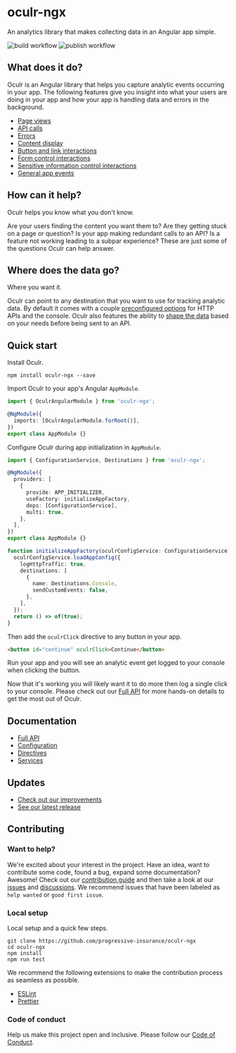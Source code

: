 # oculr-ngx

An analytics library that makes collecting data in an Angular app simple.

![build workflow](https://github.com/progressive-insurance/oculr-ngx/actions/workflows/build.yml/badge.svg) ![publish workflow](https://github.com/progressive-insurance/oculr-ngx/actions/workflows/publish.yml/badge.svg)

## What does it do?

Oculr is an Angular library that helps you capture analytic events occurring in your app. The following features give you insight into what your users are doing in your app and how your app is handling data and errors in the background.

- [Page views](docs/page-views.md)
- [API calls](docs/http-interceptor.md)
- [Errors](docs/app-error-event.md)
- [Content display](docs/display-directive.md)
- [Button and link interactions](docs/click-directive.md)
- [Form control interactions](docs/change-directive.md)
- [Sensitive information control interactions](docs/focus-directive.md)
- [General app events](docs/app-event.md)

## How can it help?

Oculr helps you know what you don't know.

Are your users finding the content you want them to? Are they getting stuck on a page or question? Is your app making redundant calls to an API? Is a feature not working leading to a subpar experience? These are just some of the questions Oculr can help answer.

## Where does the data go?

Where you want it.

Oculr can point to any destination that you want to use for tracking analytic data. By default it comes with a couple [preconfigured options](docs/init-and-config.md#available-destinations) for HTTP APIs and the console. Oculr also features the ability to [shape the data](docs/init-and-config.md#using-your-own-custom-event-object) based on your needs before being sent to an API.

## Quick start

Install Oculr.

```console
npm install oculr-ngx --save
```

Import Oculr to your app's Angular `AppModule`.

```typescript
import { OculrAngularModule } from 'oculr-ngx';

@NgModule({
  imports: [OculrAngularModule.forRoot()],
})
export class AppModule {}
```

Configure Oculr during app initialization in `AppModule`.

```typescript
import { ConfigurationService, Destinations } from 'oculr-ngx';

@NgModule({
  providers: [
    {
      provide: APP_INITIALIZER,
      useFactory: initializeAppFactory,
      deps: [ConfigurationService],
      multi: true,
    },
  ],
})
export class AppModule {}

function initializeAppFactory(oculrConfigService: ConfigurationService): () => Observable<boolean> {
  oculrConfigService.loadAppConfig({
    logHttpTraffic: true,
    destinations: [
      {
        name: Destinations.Console,
        sendCustomEvents: false,
      },
    ],
  });
  return () => of(true);
}
```

Then add the `oculrClick` directive to any button in your app.

```html
<button id="continue" oculrClick>Continue</button>
```

Run your app and you will see an analytic event get logged to your console when clicking the button.

Now that it's working you will likely want it to do more then log a single click to your console. Please check out our [Full API](docs/README.md) for more hands-on details to get the most out of Oculr.

## Documentation

- [Full API](docs/README.md)
- [Configuration](docs/init-and-config.md)
- [Directives](docs/README.md#Directives)
- [Services](docs/README.md#Services)

## Updates

- [Check out our improvements](CHANGELOG.md)
- [See our latest release](https://github.com/progressive-insurance/oculr-ngx/releases/latest)

## Contributing

### Want to help?

We're excited about your interest in the project. Have an idea, want to contribute some code, found a bug, expand some documentation? Awesome! Check out our [contribution guide](CONTRIBUTING.md) and then take a look at our [issues](https://github.com/progressive-insurance/oculr-ngx/issues) and [discussions](https://github.com/progressive-insurance/oculr-ngx/discussions). We recommend issues that have been labeled as `help wanted` or `good first issue`.

### Local setup

Local setup and a quick few steps.

```node
git clone https://github.com/progressive-insurance/oculr-ngx
cd oculr-ngx
npm install
npm run test
```

We recommend the following extensions to make the contribution process as seamless as possible.

- [ESLint](https://marketplace.visualstudio.com/items?itemName=dbaeumer.vscode-eslint)
- [Prettier](https://marketplace.visualstudio.com/items?itemName=esbenp.prettier-vscode)

### Code of conduct

Help us make this project open and inclusive. Please follow our [Code of Conduct](CODE_OF_CONDUCT.md).
